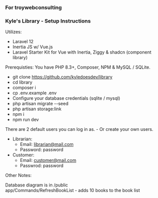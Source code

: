 ### For troywebconsulting
### Kyle's Library - Setup Instructions

Utilizes:
- Laravel 12
- Inertia JS w/ Vue.js
- Laravel Starter Kit for Vue with Inertia, Ziggy & shadcn (component library)

Prerequisties:
You have PHP 8.3+, Composer, NPM & MySQL / SQLite.

- git clone https://github.com/kyledoesdev/library
- cd library
- composer i
- cp .env.example .env
- Configure your database credentials (sqlite / mysql)
- php artisan migrate --seed
- php artisan storage:link
- npm i
- npm run dev

There are 2 default users you can log in as. - Or create your own users.
- Librarian:
  - Email: librarian@mail.com
  - Password: password
- Customer:
  - Email: customer@mail.com
  - Passwrod: password

Other Notes:

Database diagram is in /public <br>
app/Commands/RefreshBookList - adds 10 books to the book list
